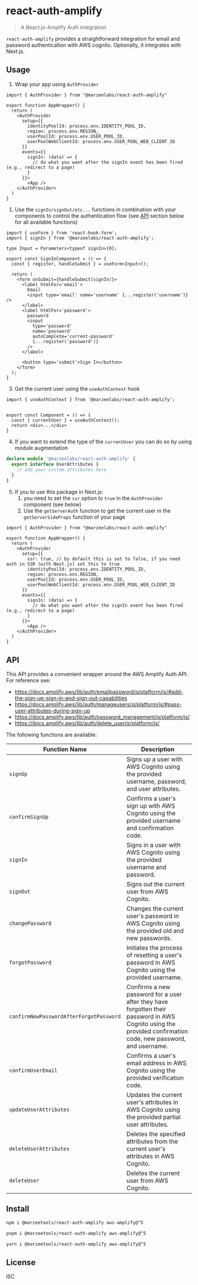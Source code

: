 # react-auth-amplify

> A React.js-Amplify Auth integration

`react-auth-amplify` provides a straightforward integration for email and password authentication with AWS cognito. Optionally, it integrates with Next.js.

## Usage

1. Wrap your app using `AuthProvider`
  
```tsx
import { AuthProvider } from "@marzeelabs/react-auth-amplify"

export function AppWrapper() {
  return (
    <AuthProvider
      setup={{
        identityPoolId: process.env.IDENTITY_POOL_ID,
        region: process.env.REGION,
        userPoolId: process.env.USER_POOL_ID,
        userPoolWebClientId: process.env.USER_POOL_WEB_CLIENT_ID
      }}
      events={{
        signIn: (data) => {
          // do what you want after the signIn event has been fired (e.g., redirect to a page)
        }
      }}>
        <App />
    </AuthProvider>
  )
}
```

1. Use the `signIn/signOut/etc...` functions in combination with your components to control the authentication flow (see [API](#api) section below for all available functions)

```tsx
import { useForm } from 'react-hook-form';
import { signIn } from '@marzeelabs/react-auth-amplify';

type Input = Parameters<typeof signIn>[0];

export const SignInComponent = () => {
  const { register, handleSubmit } = useForm<Input>();

  return (
    <form onSubmit={handleSubmit(signIn)}>
      <label htmlFor='email'>
        Email
        <input type='email' name='username' {...register('username')} />
      </label>
      <label htmlFor='password'>
        password
        <input
          type='password'
          name='password'
          autoComplete='current-password'
          {...register('password')}
        />
      </label>

      <button type='submit'>Sign In</button>
    </form>
  );
}
```

3. Get the current user using the `useAuthContext` hook

```tsx
import { useAuthContext } from '@marzeelabs/react-auth-amplify';


export const Component = () => {
  const { currentUser } = useAuthContext();
  return <div>...</div>
}

```

4. If you want to extend the type of the `currentUser` you can do so by using module augmentation

```ts
declare module '@marzeelabs/react-auth-amplify' {
  export interface UserAttributes {
    // add your custom attributes here
  }
}
```

5. If you to use this package in Next.js:
   1. you need to set the `ssr` option to `true` in the `AuthProvider` component (see below)
   2. Use the `getServerAuth` function to get the current user in the `getServerSideProps` function of your page

```tsx
import { AuthProvider } from "@marzeelabs/react-auth-amplify"

export function AppWrapper() {
  return (
    <AuthProvider
      setup={{
        ssr: true, // by default this is set to false, if you need auth in SSR (with Next.js) set this to true
        identityPoolId: process.env.IDENTITY_POOL_ID,
        region: process.env.REGION,
        userPoolId: process.env.USER_POOL_ID,
        userPoolWebClientId: process.env.USER_POOL_WEB_CLIENT_ID
      }}
      events={{
        signIn: (data) => {
          // do what you want after the signIn event has been fired (e.g., redirect to a page)
        }
      }}>
        <App />
    </AuthProvider>
  )
}
```

## API

This API provides a convenient wrapper around the AWS Amplify Auth API.
For reference see:

- <https://docs.amplify.aws/lib/auth/emailpassword/q/platform/js/#add-the-sign-up-sign-in-and-sign-out-capabilities>
- <https://docs.amplify.aws/lib/auth/manageusers/q/platform/js/#pass-user-attributes-during-sign-up>
- <https://docs.amplify.aws/lib/auth/password_management/q/platform/js/>
- <https://docs.amplify.aws/lib/auth/delete_user/q/platform/js/>

The following functions are available:

| Function Name | Description |
| --- | --- |
| `signUp` | Signs up a user with AWS Cognito using the provided username, password, and user attributes. |
| `confirmSignUp` | Confirms a user's sign up with AWS Cognito using the provided username and confirmation code. |
| `signIn` | Signs in a user with AWS Cognito using the provided username and password. |
| `signOut` | Signs out the current user from AWS Cognito. |
| `changePassword` | Changes the current user's password in AWS Cognito using the provided old and new passwords. |
| `forgotPassword` | Initiates the process of resetting a user's password in AWS Cognito using the provided username. |
| `confirmNewPasswordAfterForgotPassword` | Confirms a new password for a user after they have forgotten their password in AWS Cognito using the provided confirmation code, new password, and username. |
| `confirmUserEmail` | Confirms a user's email address in AWS Cognito using the provided verification code. |
| `updateUserAttributes` | Updates the current user's attributes in AWS Cognito using the provided partial user attributes. |
| `deleteUserAttributes` | Deletes the specified attributes from the current user's attributes in AWS Cognito. |
| `deleteUser` | Deletes the current user from AWS Cognito. |

## Install

```sh
npm i @marzeetools/react-auth-amplify aws-amplify@^5
```

```sh
pnpm i @marzeetools/react-auth-amplify aws-amplify@^5
```

```sh
yarn i @marzeetools/react-auth-amplify aws-amplify@^5
```

## License

ISC
